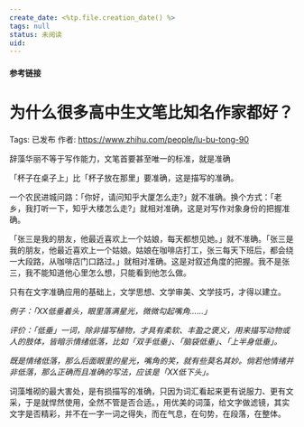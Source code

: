 ```yaml
---
create_date: <%tp.file.creation_date() %>
tags: null
status: 未阅读 
uid: 
---
```



#### 参考链接

# 为什么很多高中生文笔比知名作家都好？

Tags: 已发布
作者: https://www.zhihu.com/people/lu-bu-tong-90

辞藻华丽不等于写作能力，文笔首要甚至唯一的标准，就是准确

「杯子在桌子上」比「杯子放在那里」要准确，这是描写的准确。

一个农民进城问路：「你好，请问知乎大厦怎么走?」就不准确。换个方式：「老乡，我打听一下，知乎大楼怎么走?」就相对准确，这是对写作对象身份的把握准确。

「张三是我的朋友，他最近喜欢上一个姑娘，每天都想见她。」就不准确。「张三是我的朋友，他最近喜欢上一个姑娘。姑娘在咖啡店打工，张三每天下班后，都会绕一大段路，从咖啡店门口路过。」就相对准确。这是对叙述角度的把握。我不是张三，我不能知道他心里怎么想，只能看到他怎么做。

只有在文字准确应用的基础上，文学思想、文学审美、文学技巧，才得以建立。

*例子：「XX低垂着头，眼里落满星光，微微勾起嘴角……」*

*评价：「低垂」一词，除非描写植物，才具有柔软、丰盈之褒义，用来描写动物或人的肢体，皆暗示情绪低落，比如「双手低垂」、「脑袋低垂」、「上半身低垂」。*

*既是情绪低落，那么后面眼里的星光，嘴角的笑，就有些莫名其妙。倘若他情绪并非低落，那么正确而且准确的写法，应该是「XX低下头」。*

词藻堆砌的最大害处，是有损描写的准确，只因为词汇看起来更有说服力、更有文采，于是就悍然使用，全然不管是否合适。，用优美的词藻，给文字做滤镜，其实文字是否精彩，并不在一字一词之得失，而在气息，在句势，在段落，在整体。